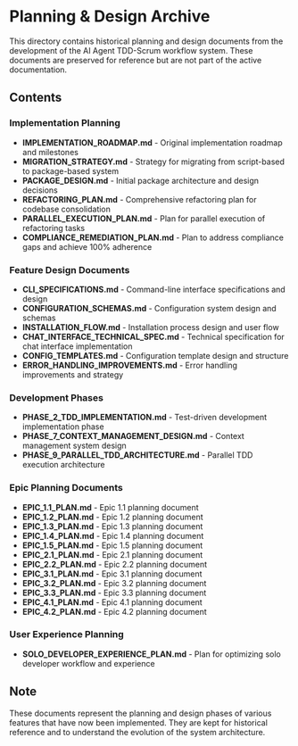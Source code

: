 # Planning & Design Archive

This directory contains historical planning and design documents from the development of the AI Agent TDD-Scrum workflow system. These documents are preserved for reference but are not part of the active documentation.

## Contents

### Implementation Planning
- **IMPLEMENTATION_ROADMAP.md** - Original implementation roadmap and milestones
- **MIGRATION_STRATEGY.md** - Strategy for migrating from script-based to package-based system
- **PACKAGE_DESIGN.md** - Initial package architecture and design decisions
- **REFACTORING_PLAN.md** - Comprehensive refactoring plan for codebase consolidation
- **PARALLEL_EXECUTION_PLAN.md** - Plan for parallel execution of refactoring tasks
- **COMPLIANCE_REMEDIATION_PLAN.md** - Plan to address compliance gaps and achieve 100% adherence

### Feature Design Documents
- **CLI_SPECIFICATIONS.md** - Command-line interface specifications and design
- **CONFIGURATION_SCHEMAS.md** - Configuration system design and schemas
- **INSTALLATION_FLOW.md** - Installation process design and user flow
- **CHAT_INTERFACE_TECHNICAL_SPEC.md** - Technical specification for chat interface implementation
- **CONFIG_TEMPLATES.md** - Configuration template design and structure
- **ERROR_HANDLING_IMPROVEMENTS.md** - Error handling improvements and strategy

### Development Phases
- **PHASE_2_TDD_IMPLEMENTATION.md** - Test-driven development implementation phase
- **PHASE_7_CONTEXT_MANAGEMENT_DESIGN.md** - Context management system design
- **PHASE_9_PARALLEL_TDD_ARCHITECTURE.md** - Parallel TDD execution architecture

### Epic Planning Documents
- **EPIC_1.1_PLAN.md** - Epic 1.1 planning document
- **EPIC_1.2_PLAN.md** - Epic 1.2 planning document
- **EPIC_1.3_PLAN.md** - Epic 1.3 planning document
- **EPIC_1.4_PLAN.md** - Epic 1.4 planning document
- **EPIC_1.5_PLAN.md** - Epic 1.5 planning document
- **EPIC_2.1_PLAN.md** - Epic 2.1 planning document
- **EPIC_2.2_PLAN.md** - Epic 2.2 planning document
- **EPIC_3.1_PLAN.md** - Epic 3.1 planning document
- **EPIC_3.2_PLAN.md** - Epic 3.2 planning document
- **EPIC_3.3_PLAN.md** - Epic 3.3 planning document
- **EPIC_4.1_PLAN.md** - Epic 4.1 planning document
- **EPIC_4.2_PLAN.md** - Epic 4.2 planning document

### User Experience Planning
- **SOLO_DEVELOPER_EXPERIENCE_PLAN.md** - Plan for optimizing solo developer workflow and experience

## Note

These documents represent the planning and design phases of various features that have now been implemented. They are kept for historical reference and to understand the evolution of the system architecture.